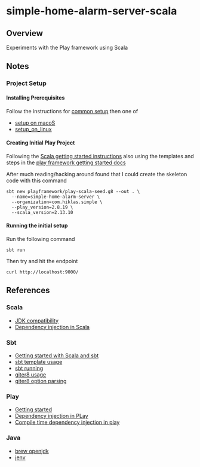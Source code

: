# simple-home-alarm-server-scala

## Overview

Experiments with the Play framework using Scala 

## Notes

### Project Setup

#### Installing Prerequisites

Follow the instructions for [common setup](./docs/setup_on_all.md) then one of 

* [setup on macoS](./docs/setup_on_macos.md)
* [setup_on_linux](./docs/setup_on_linux.md)


#### Creating Initial Play Project

Following the [Scala getting started instructions](https://docs.scala-lang.org/getting-started/sbt-track/getting-started-with-scala-and-sbt-on-the-command-line.html)
also using the templates and steps in the [play framework getting started docs](https://www.playframework.com/getting-started)

After much reading/hacking around found that I could create the skeleton code with this command

```
sbt new playframework/play-scala-seed.g8 --out . \
  --name=simple-home-alarm-server \
  --organization=com.hiklas.simple \
  --play_version=2.8.19 \
  --scala_version=2.13.10
```

#### Running the initial setup

Run the following command

``` 
sbt run
```

Then try and hit the endpoint

```
curl http://localhost:9000/
```


## References

### Scala

* [JDK compatibility](https://docs.scala-lang.org/overviews/jdk-compatibility/overview.html)
* [Dependency injection in Scala](https://di-in-scala.github.io)

### Sbt

* [Getting started with Scala and sbt](https://docs.scala-lang.org/getting-started/sbt-track/getting-started-with-scala-and-sbt-on-the-command-line.html)
* [sbt template usage](https://www.scala-sbt.org/1.x/docs/sbt-new-and-Templates.html)
* [sbt running](https://www.scala-sbt.org/1.x/docs/Running.html)
* [giter8 usage](https://www.foundweekends.org/giter8/usage.html)
* [giter8 option parsing](https://github.com/foundweekends/giter8/blob/df63ff633c4025df72bc873d454a876fb1d4b395/app/src/main/scala/giter8.scala#L66-L84)


### Play 

* [Getting started](https://www.playframework.com/documentation/2.8.x/HelloWorldTutorial)
* [Dependency injection in PLay](https://www.playframework.com/documentation/2.8.x/ScalaDependencyInjection)
* [Compile time dependency injection in play](https://www.playframework.com/documentation/2.8.x/ScalaCompileTimeDependencyInjection)

### Java

* [brew openjdk](https://formulae.brew.sh/formula/openjdk)
* [jenv](https://www.jenv.be)
